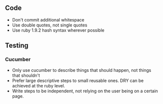 ## Code ##

- Don't commit additional whitespace
- Use double quotes, not single quotes
- Use ruby 1.9.2 hash syntax wherever possible

## Testing ##

### Cucumber ###

- Only use cucumber to describe things that should happen, not things that shouldn't
- Prefer large descriptive steps to small reusable ones.  DRY can be achieved at the ruby level.
- Write steps to be independent, not relying on the user being on a certain page.
